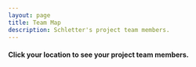 ```yaml
---
layout: page
title: Team Map
description: Schletter's project team members.
---
```

<h4>Click your location to see your project team members.</h4>
<!-- Map html - add the below to your page -->
<div class="lg-map-wrapper" id="usaTerritories-map"></div>
<!-- End Map html -->

<!--<img src="images/Mexico and Central Am.svg" width="200" height="180"/>-->
